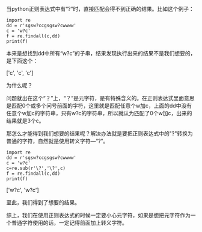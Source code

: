 当python正则表达式中有“?”时，直接匹配会得不到正确的结果。比如这个例子：

```
import re
dd = r'sgsw?ccgsgsw?cwwww'
c = 'w?c'
f = re.findall(c,dd)
print(f)
```

本来是想找到dd中所有“w?c”的子串，结果发现执行出来的结果不是我们想要的，是下面这个：

['c', 'c', 'c']

为什么呢？

问题就出在这个“？”上，“？”是元字符，是有特殊含义的。在正则表达式里面意思是匹配0个或多个问号前面的字符，这里就是匹配任意个w加c，上面的dd中没有任意个w加c的字符串，只有w?c的字符串，所以就认为匹配了0个w加c，出来的结果就是3个c。

那怎么才能得到我们想要的结果呢？解决办法就是要把正则表达式中的"?"转换为普通的字符，自然就是使用转义字符—“\?”。

```
import re
dd = r'sgsw?ccgsgsw?cwwww'
c = 'w?c'
c=re.sub(r'\?','\?',c)
f = re.findall(c,dd)
print(f)
```

['w?c', 'w?c']

至此，我们得到了想要的结果。

综上，我们在使用正则表达式的时候一定要小心元字符，如果是想把元字符作为一个普通字符使用的话，一定记得前面加上转义字符。

